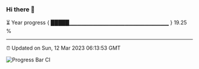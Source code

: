 ### Hi there 👋

⏳ Year progress { █████▁▁▁▁▁▁▁▁▁▁▁▁▁▁▁▁▁▁▁▁▁▁▁▁▁ } 19.25 %

---

⏰ Updated on Sun, 12 Mar 2023 06:13:53 GMT

![Progress Bar CI](https://github.com/liununu/liununu/workflows/Progress%20Bar%20CI/badge.svg)

